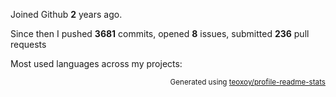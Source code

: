 Joined Github **2** years ago.

Since then I pushed **3681** commits, opened **8** issues, submitted **236** pull requests

Most used languages across my projects:


<p align="right"><sub>Generated using <a href="https://github.com/marketplace/actions/profile-readme-stats">teoxoy/profile-readme-stats</a></sub></p>
